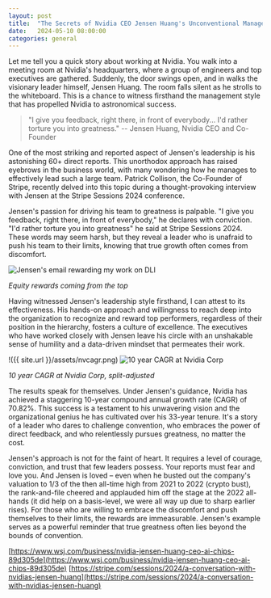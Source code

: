 ```yaml
---
layout: post
title:  "The Secrets of Nvidia CEO Jensen Huang's Unconventional Management Style"
date:   2024-05-10 08:00:00
categories: general
---
```


Let me tell you a quick story about working at Nvidia. You walk into a meeting room at Nvidia's headquarters, where a group of engineers and top executives are gathered. Suddenly, the door swings open, and in walks the visionary leader himself, Jensen Huang. The room falls silent as he strolls to the whiteboard. This is a chance to witness firsthand the management style that has propelled Nvidia to astronomical success.

>"I give you feedback, right there, in front of everybody... I'd rather torture you into greatness."
>	-- Jensen Huang, Nvidia CEO and Co-Founder

One of the most striking and reported aspect of Jensen's leadership is his astonishing 60+ direct reports. This unorthodox approach has raised eyebrows in the business world, with many wondering how he manages to effectively lead such a large team. Patrick Collison, the Co-Founder of Stripe, recently delved into this topic during a thought-provoking interview with Jensen at the Stripe Sessions 2024 conference.

Jensen's passion for driving his team to greatness is palpable. "I give you feedback, right there, in front of everybody," he declares with conviction. "I'd rather torture you into greatness" he said at Stripe Sessions 2024. These words may seem harsh, but they reveal a leader who is unafraid to push his team to their limits, knowing that true growth often comes from discomfort.


<img src="{{ site.url }}/assets/nvequity.png" alt="Jensen's email rewarding my work on DLI">

*Equity rewards coming from the top*


Having witnessed Jensen's leadership style firsthand, I can attest to its effectiveness. His hands-on approach and willingness to reach deep into the organization to recognize and reward top performers, regardless of their position in the hierarchy, fosters a culture of excellence. The executives who have worked closely with Jensen leave his circle with an unshakable sense of humility and a data-driven mindset that permeates their work.


!({{ site.url }}/assets/nvcagr.png)
<img src="{{ site.url }}/assets/nvcagr.png" alt="10 year CAGR at Nvidia Corp">

*10 year CAGR at Nvidia Corp, split-adjusted*


The results speak for themselves. Under Jensen's guidance, Nvidia has achieved a staggering 10-year compound annual growth rate (CAGR) of 70.82%. This success is a testament to his unwavering vision and the organizational genius he has cultivated over his 33-year tenure. It's a story of a leader who dares to challenge convention, who embraces the power of direct feedback, and who relentlessly pursues greatness, no matter the cost.

Jensen's approach is not for the faint of heart. It requires a level of courage, conviction, and trust that few leaders possess. Your reports must fear and love you. And Jensen is loved – even when he busted out the company's valuation to 1/3 of the then all-time high from 2021 to 2022 (crypto bust), the rank-and-file cheered and applauded him off the stage at the 2022 all-hands (it did help on a basis-level, we were all way up due to sharp earlier rises). For those who are willing to embrace the discomfort and push themselves to their limits, the rewards are immeasurable. Jensen's example serves as a powerful reminder that true greatness often lies beyond the bounds of convention.

[https://www.wsj.com/business/nvidia-jensen-huang-ceo-ai-chips-89d305de](https://www.wsj.com/business/nvidia-jensen-huang-ceo-ai-chips-89d305de)
[https://stripe.com/sessions/2024/a-conversation-with-nvidias-jensen-huang](https://stripe.com/sessions/2024/a-conversation-with-nvidias-jensen-huang)

